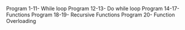Program 1-11- While loop
Program 12-13- Do while loop
Program 14-17- Functions
Program 18-19- Recursive Functions
Program 20- Function Overloading
